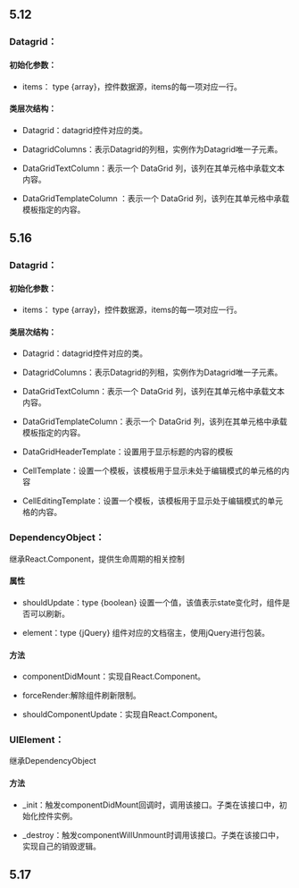 ## 5.12

### Datagrid：

#### 初始化参数：

* items： type {array}，控件数据源，items的每一项对应一行。

#### 类层次结构：

* Datagrid：datagrid控件对应的类。

* DatagridColumns：表示Datagrid的列租，实例作为Datagrid唯一子元素。

* DataGridTextColumn：表示一个 DataGrid 列，该列在其单元格中承载文本内容。

* DataGridTemplateColumn ：表示一个 DataGrid 列，该列在其单元格中承载模板指定的内容。



## 5.16 

### Datagrid：

#### 初始化参数：

* items： type {array}，控件数据源，items的每一项对应一行。

#### 类层次结构：

* Datagrid：datagrid控件对应的类。

* DatagridColumns：表示Datagrid的列租，实例作为Datagrid唯一子元素。

* DataGridTextColumn：表示一个 DataGrid 列，该列在其单元格中承载文本内容。

* DataGridTemplateColumn：表示一个 DataGrid 列，该列在其单元格中承载模板指定的内容。

* DataGridHeaderTemplate：设置用于显示标题的内容的模板

* CellTemplate：设置一个模板，该模板用于显示未处于编辑模式的单元格的内容

* CellEditingTemplate：设置一个模板，该模板用于显示处于编辑模式的单元格的内容。

### DependencyObject：

继承React.Component，提供生命周期的相关控制

#### 属性

* shouldUpdate：type {boolean} 设置一个值，该值表示state变化时，组件是否可以刷新。

* element：type {jQuery} 组件对应的文档宿主，使用jQuery进行包装。

#### 方法

* componentDidMount：实现自React.Component。

* forceRender:解除组件刷新限制。

* shouldComponentUpdate：实现自React.Component。


### UIElement：

继承DependencyObject

#### 方法

* _init：触发componentDidMount回调时，调用该接口。子类在该接口中，初始化控件实例。

* _destroy：触发componentWillUnmount时调用该接口。子类在该接口中，实现自己的销毁逻辑。



## 5.17

